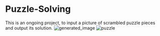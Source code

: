# Puzzle-Solving
This is an ongoing project, to input a picture of scrambled puzzle pieces and output its solution.
![generated_image](https://github.com/user-attachments/assets/b704d7e1-2955-448b-a8e9-0f2870f793a6)
![puzzle](https://github.com/user-attachments/assets/2f495321-9d2d-4fbe-ac19-4fff49ced025)
